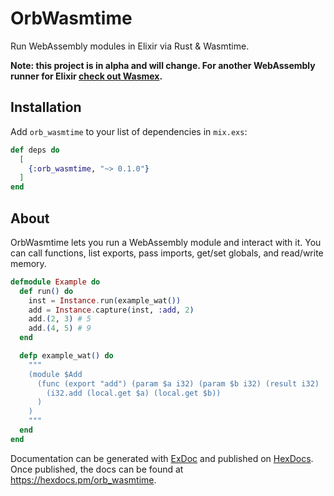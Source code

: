 # OrbWasmtime

Run WebAssembly modules in Elixir via Rust & Wasmtime.

**Note: this project is in alpha and will change. For another WebAssembly runner for Elixir [check out Wasmex](https://github.com/tessi/wasmex).**

## Installation

Add `orb_wasmtime` to your list of dependencies in `mix.exs`:

```elixir
def deps do
  [
    {:orb_wasmtime, "~> 0.1.0"}
  ]
end
```

## About

OrbWasmtime lets you run a WebAssembly module and interact with it. You can call functions, list exports, pass imports, get/set globals, and read/write memory.

```elixir
defmodule Example do
  def run() do
    inst = Instance.run(example_wat())
    add = Instance.capture(inst, :add, 2)
    add.(2, 3) # 5
    add.(4, 5) # 9
  end

  defp example_wat() do
    """
    (module $Add
      (func (export "add") (param $a i32) (param $b i32) (result i32)
        (i32.add (local.get $a) (local.get $b))
      )
    )
    """
  end
end
```

Documentation can be generated with [ExDoc](https://github.com/elixir-lang/ex_doc)
and published on [HexDocs](https://hexdocs.pm). Once published, the docs can
be found at <https://hexdocs.pm/orb_wasmtime>.
